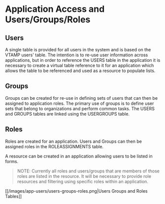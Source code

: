 # Application Access and Users/Groups/Roles

## Users
A single table is provided for all users in the system and is based on the VTAMP users' table.  The intention is to re-use user information across applications, but in order to reference the USERS table in the application it is necessary to create a virtual table reference to it for an application which allows the table to be referenced and used as a resource to populate lists.

## Groups
Groups can be created for re-use in defining sets of users that can then be assigned to application roles.  The primary use of groups is to define user sets that belong to organizations and perform common tasks.  The USERS and GROUPS tables are linked using the USERGROUPS table.

## Roles
Roles are created for an application.  Users and Groups can then be assigned roles in the ROLEASSIGNMENTS table.

A resource can be created in an application allowing users to be listed in forms.  
> NOTE: Currently all roles and users/groups that are members of those roles are listed in the resource.  It will be necessary to provide role resources and filtering using specific roles within an application.

[[/images/app-users/users-groups-roles.png|Users Groups and Roles Tables]]



